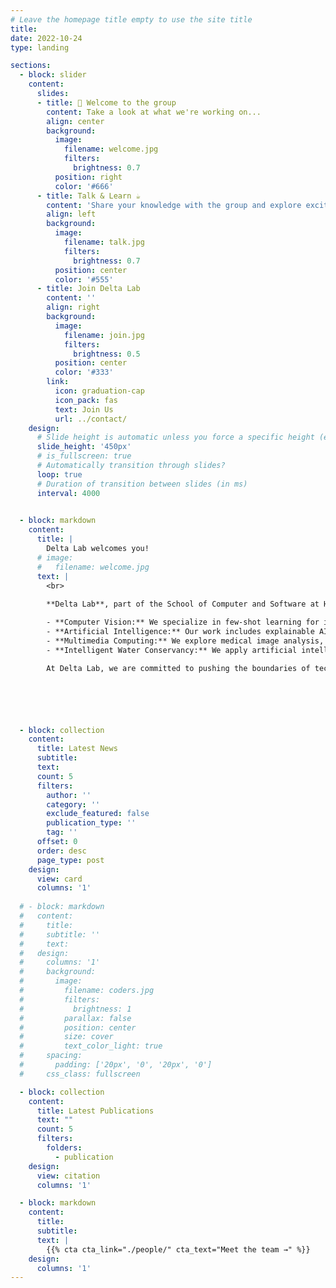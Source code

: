 ```yaml
---
# Leave the homepage title empty to use the site title
title:
date: 2022-10-24
type: landing

sections:
  - block: slider
    content:
      slides:
      - title: 👋 Welcome to the group
        content: Take a look at what we're working on...
        align: center
        background:
          image:
            filename: welcome.jpg
            filters:
              brightness: 0.7
          position: right
          color: '#666'
      - title: Talk & Learn ☕️
        content: 'Share your knowledge with the group and explore exciting new topics together!'
        align: left
        background:
          image:
            filename: talk.jpg
            filters:
              brightness: 0.7
          position: center
          color: '#555'
      - title: Join Delta Lab
        content: ''
        align: right
        background:
          image:
            filename: join.jpg
            filters:
              brightness: 0.5
          position: center
          color: '#333'
        link:
          icon: graduation-cap
          icon_pack: fas
          text: Join Us
          url: ../contact/
    design:
      # Slide height is automatic unless you force a specific height (e.g. '400px')
      slide_height: '450px'
      # is_fullscreen: true
      # Automatically transition through slides?
      loop: true
      # Duration of transition between slides (in ms)
      interval: 4000
  

  - block: markdown
    content:
      title: |
        Delta Lab welcomes you!
      # image:
      #   filename: welcome.jpg
      text: |
        <br>
        
        **Delta Lab**, part of the School of Computer and Software at Hohai University, China, is dedicated to advancing the field of computer vision. Our research focuses on several cutting-edge areas:

        - **Computer Vision:** We specialize in few-shot learning for image segmentation and end-to-end text detection and recognition.
        - **Artificial Intelligence:** Our work includes explainable AI and causal reasoning, aiming to make AI systems more transparent and understandable.
        - **Multimedia Computing:** We explore medical image analysis, image encryption, and super-resolution methods to enhance multimedia data processing.
        - **Intelligent Water Conservancy:** We apply artificial intelligence techniques to process hydrology big data, supporting advancements in water resource management.

        At Delta Lab, we are committed to pushing the boundaries of technology through both theoretical research and practical applications. If you are passionate about computer vision and its applications, we invite you to join us. For more information about our research or to get involved, please contact us at [wuyirui@hhu.edu.cn](mailto:wuyirui@hhu.edu.cn). We look forward to collaborating with you.






  - block: collection
    content:
      title: Latest News
      subtitle:
      text:
      count: 5
      filters:
        author: ''
        category: ''
        exclude_featured: false
        publication_type: ''
        tag: ''
      offset: 0
      order: desc
      page_type: post
    design:
      view: card
      columns: '1'
  
  # - block: markdown
  #   content:
  #     title:
  #     subtitle: ''
  #     text:
  #   design:
  #     columns: '1'
  #     background:
  #       image: 
  #         filename: coders.jpg
  #         filters:
  #           brightness: 1
  #         parallax: false
  #         position: center
  #         size: cover
  #         text_color_light: true
  #     spacing:
  #       padding: ['20px', '0', '20px', '0']
  #     css_class: fullscreen

  - block: collection
    content:
      title: Latest Publications
      text: ""
      count: 5
      filters:
        folders:
          - publication
    design:
      view: citation
      columns: '1'

  - block: markdown
    content:
      title:
      subtitle:
      text: |
        {{% cta cta_link="./people/" cta_text="Meet the team →" %}}
    design:
      columns: '1'
---
```

